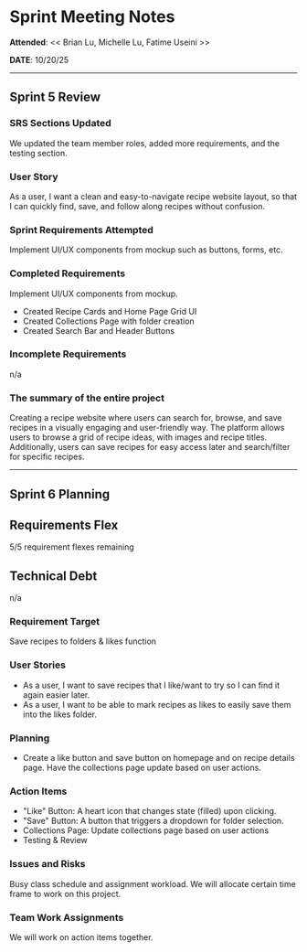 # Sprint Meeting Notes

**Attended**: << Brian Lu, Michelle Lu, Fatime Useini >>

**DATE**: 10/20/25 

***

## Sprint 5 Review

### SRS Sections Updated

We updated the team member roles, added more requirements, and the testing section.

### User Story

As a user, I want a clean and easy-to-navigate recipe website layout, so that I can quickly find, save, and follow along recipes without confusion.

### Sprint Requirements Attempted

Implement UI/UX components from mockup such as buttons, forms, etc.

### Completed Requirements

Implement UI/UX components from mockup. 
- Created Recipe Cards and Home Page Grid UI
- Created Collections Page with folder creation
- Created Search Bar and Header Buttons

### Incomplete Requirements
n/a

### The summary of the entire project

Creating a recipe website where users can search for, browse, and save recipes in a visually engaging and user-friendly way. The platform allows users to browse a grid of recipe ideas, with images and recipe titles. Additionally, users can save recipes for easy access later and search/filter for specific recipes.

***

## Sprint 6 Planning

## Requirements Flex

5/5 requirement flexes remaining

## Technical Debt

n/a

### Requirement Target

Save recipes to folders & likes function

### User Stories

- As a user, I want to save recipes that I like/want to try so I can find it again easier later.
- As a user, I want to be able to mark recipes as likes to easily save them into the likes folder. 

### Planning

- Create a like button and save button on homepage and on recipe details page. Have the collections page update based on user actions. 

### Action Items

- "Like" Button: A heart icon that changes state (filled) upon clicking.
- "Save" Button: A button that triggers a dropdown for folder selection.
- Collections Page: Update collections page based on user actions
- Testing & Review

### Issues and Risks

Busy class schedule and assignment workload. We will allocate certain time frame to work on this project.

### Team Work Assignments

We will work on action items together.
